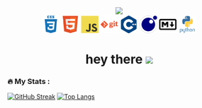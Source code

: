 <div id="header" align="center">
  <img src="https://media.giphy.com/media/R6gvnAxj2ISzJdbA63/giphy-downsized.gif"/>
</div>

<div align="center">
  <img src="https://github.com/devicons/devicon/blob/master/icons/css3/css3-plain-wordmark.svg"  title="CSS3" alt="CSS" width="40" height="40"/>
  <img src="https://github.com/devicons/devicon/blob/master/icons/html5/html5-original.svg" title="HTML5" alt="HTML" width="40" height="40"/>
  <img src="https://github.com/devicons/devicon/blob/master/icons/javascript/javascript-original.svg" title="JavaScript" alt="JavaScript" width="40" height="40"/>
  <img src="https://github.com/devicons/devicon/blob/master/icons/git/git-plain-wordmark.svg" title="Git" alt="Git" width="40" height="40"/>
   <img src="https://github.com/devicons/devicon/blob/master/icons/cplusplus/cplusplus-plain.svg" title="Cpp" alt="Cpp" width="40" height="40"/>
   <img src="https://github.com/devicons/devicon/blob/master/icons/lua/lua-original.svg" title="Lua" alt="Lua" width="40" height="40"/>
   <img src="https://github.com/devicons/devicon/blob/master/icons/markdown/markdown-original.svg" title="Md" alt="Lua" width="Md" height="40"/>
   <img src="https://github.com/devicons/devicon/blob/master/icons/python/python-original-wordmark.svg" title="Lua" alt="Lua" width="40" height="40"/>
</div>

<h1 align="center">
  hey there
  <img src="https://media.giphy.com/media/hvRJCLFzcasrR4ia7z/giphy.gif" width="30px"/>
</h1>

### :fire: My Stats :
[![GitHub Streak](http://github-readme-streak-stats.herokuapp.com?user=camrynpoole&theme=dark&background=000000)](https://git.io/streak-stats)
[![Top Langs](https://github-readme-stats.vercel.app/api/top-langs/?username=camrynpoole)](https://github.com/anuraghazra/github-readme-stats)

